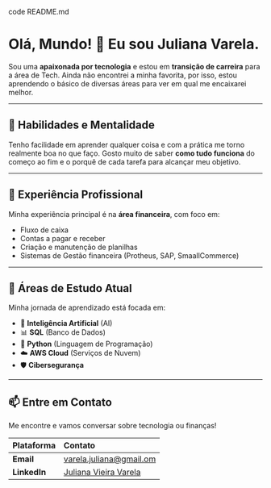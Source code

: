 code README.md
# Olá, Mundo! 👋 Eu sou Juliana Varela.

Sou uma **apaixonada por tecnologia** e estou em **transição de carreira** para a área de Tech. Ainda não encontrei a minha favorita, por isso, estou aprendendo o básico de diversas áreas para ver em qual me encaixarei melhor.

---

## 🔧 Habilidades e Mentalidade

Tenho facilidade em aprender qualquer coisa e com a prática me torno realmente boa no que faço. Gosto muito de saber **como tudo funciona** do começo ao fim e o porquê de cada tarefa para alcançar meu objetivo.

---

## 💼 Experiência Profissional

Minha experiência principal é na **área financeira**, com foco em:
* Fluxo de caixa
* Contas a pagar e receber
* Criação e manutenção de planilhas
* Sistemas de Gestão financeira (Protheus, SAP, SmaallCommerce)

---

## 🚀 Áreas de Estudo Atual

Minha jornada de aprendizado está focada em:

- 🧠 **Inteligência Artificial** (AI)
- 📊 **SQL** (Banco de Dados)
- 🐍 **Python** (Linguagem de Programação)
- ☁️ **AWS Cloud** (Serviços de Nuvem)
- 🛡️ **Cibersegurança**

---

## 📫 Entre em Contato

Me encontre e vamos conversar sobre tecnologia ou finanças!

| Plataforma | Contato |
| :--- | :--- |
| **Email** | varela.juliana@gmail.om |
| **LinkedIn** | [Juliana Vieira Varela](https://www.linkedin.com/in/juliana-vieira-varela-4107613a) |
